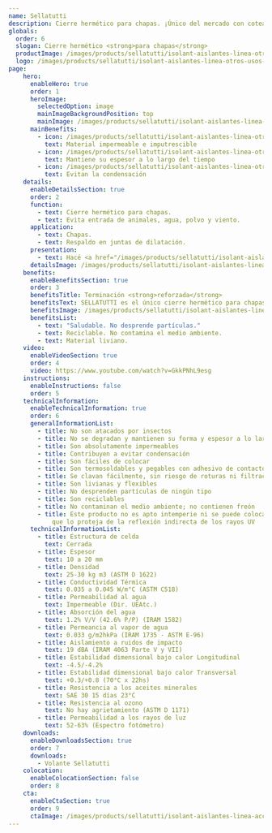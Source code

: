 ```yaml
---
name: Sellatutti
description: Cierre hermético para chapas. ¡Único del mercado con coteado reforzado!
globals:
  order: 6
  slogan: Cierre hermético <strong>para chapas</strong>
  productImage: /images/products/sellatutti/isolant-aislantes-linea-otros-usos-sellatutti-producto-rollo.png
  logo: /images/products/sellatutti/isolant-aislantes-linea-otros-usos-sellatutti-logo.jpg
page:
    hero:
      enableHero: true
      order: 1
      heroImage:
        selectedOption: image
        mainImageBackgroundPosition: top
        mainImage: /images/products/sellatutti/isolant-aislantes-linea-accesorios-sellatutti-imagen-fondo.jpg
      mainBenefits:
        - icon: /images/products/sellatutti/isolant-aislantes-linea-otros-usos-sellatutti-beneficio-1.svg
          text: Material impermeable e imputrescible
        - icon: /images/products/sellatutti/isolant-aislantes-linea-otros-usos-sellatutti-beneficio-2.svg
          text: Mantiene su espesor a lo largo del tiempo
        - icon: /images/products/sellatutti/isolant-aislantes-linea-otros-usos-sellatutti-beneficio-3.svg
          text: Evitan la condensación
    details:
      enableDetailsSection: true
      order: 2
      function:
        - text: Cierre hermético para chapas.
        - text: Evita entrada de animales, agua, polvo y viento.
      application:
        - text: Chapas.
        - text: Respaldo en juntas de dilatación.
      presentation:
        - text: Hacé <a href="/images/products/sellatutti/isolant-aislantes-linea-vivienda-sellatutti-presentaciones.webp" target="_blank" rel="noopener noreferrer" class="font-bold">click acá</a> para ver todas las presentaciones disponibles
      detailsImage: /images/products/sellatutti/isolant-aislantes-linea-otros-usos-sellatutti-imagen-detalle.jpg
    benefits:
      enableBenefitsSection: true
      order: 3
      benefitsTitle: Terminación <strong>reforzada</strong>
      benefitsText: SELLATUTTI es el único cierre hermético para chapas y juntas, que presenta una terminación reforzada en ambas cara. Esto alarga su vida útil y lo hace más difícil de romper para pájaros y animales.
      benefitsImage: /images/products/sellatutti/isolant-aislantes-linea-otros-usos-sellatutti-beneficio-exclusivo.jpg
      benefitsList:
        - text: "Saludable. No desprende partículas."
        - text: Reciclable. No contamina el medio ambiente.
        - text: Material liviano.
    video:
      enableVideoSection: true
      order: 4
      video: https://www.youtube.com/watch?v=GkkPNhL9esg
    instructions:
      enableInstructions: false
      order: 5
    technicalInformation:
      enableTechnicalInformation: true
      order: 6
      generalInformationList:
        - title: No son atacados por insectos
        - title: No se degradan y mantienen su forma y espesor a lo largo del tiempo
        - title: Son absolutamente impermeables
        - title: Contribuyen a evitar condensación
        - title: Son fáciles de colocar
        - title: Son termosoldables y pegables con adhesivo de contacto
        - title: Se clavan fácilmente, sin riesgo de roturas ni filtraciones
        - title: Son livianas y flexibles
        - title: No desprenden partículas de ningún tipo
        - title: Son reciclables
        - title: No contaminan el medio ambiente; no contienen freón
        - title: Este producto no es apto intemperie ni se puede colocar sin un cielorraso
            que lo proteja de la reflexión indirecta de los rayos UV
      technicalInformationList:
        - title: Estructura de celda
          text: Cerrada
        - title: Espesor
          text: 10 a 20 mm
        - title: Densidad
          text: 25-30 kg m3 (ASTM D 1622)
        - title: Conductividad Térmica
          text: 0.035 a 0.045 W/m°C (ASTM C518)
        - title: Permeabilidad al agua
          text: Impermeable (Dir. UEAtc.)
        - title: Absorción del agua
          text: 1.2% V/V (42.6% P/P) (IRAM 1582)
        - title: Permeancia al vapor de agua
          text: 0.033 g/m2hkPa (IRAM 1735 - ASTM E-96)
        - title: Aislamiento a ruidos de impacto
          text: 19 dBA (IRAM 4063 Parte V y VII)
        - title: Estabilidad dimensional bajo calor Longitudinal
          text: -4.5/-4.2%
        - title: Estabilidad dimensional bajo calor Transversal
          text: +0.3/+0.8 (70°C x 22hs)
        - title: Resistencia a los aceites minerales
          text: SAE 30 15 días 23°C
        - title: Resistencia al ozono
          text: No hay agrietamiento (ASTM D 1171)
        - title: Permeabilidad a los rayos de luz
          text: 52-63% (Espectro fotómetro)
    downloads:
      enableDownloadsSection: true
      order: 7
      downloads:
        - Volante Sellatutti
    colocation:
      enableColocationSection: false
      order: 8
    cta:
      enableCtaSection: true
      order: 9
      ctaImage: /images/products/sellatutti/isolant-aislantes-linea-accesorios-sellatutti-imagen-cta.jpg
---
```


